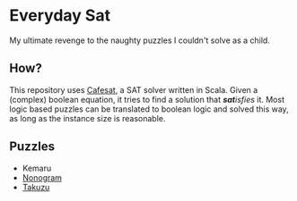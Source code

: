 Everyday Sat
===

My ultimate revenge to the naughty puzzles I couldn't solve as a child.

## How?

This repository uses [Cafesat](https://github.com/regb/cafesat), a SAT solver written in Scala.
Given a (complex) boolean equation, it tries to find a solution that _**sat**isfies_ it.
Most logic based puzzles can be translated to boolean logic and solved this way, as long as the instance size is reasonable.

## Puzzles

- Kemaru
- [Nonogram](https://en.wikipedia.org/wiki/Nonogram)
- [Takuzu](https://en.wikipedia.org/wiki/Takuzu)